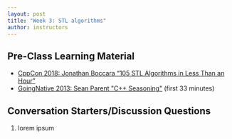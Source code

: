 ```yaml
---
layout: post
title: "Week 3: STL algorithms"
author: instructors
---
```


## Pre-Class Learning Material

* [CppCon 2018: Jonathan Boccara “105 STL Algorithms in Less Than an Hour”](https://www.youtube.com/watch?v=2olsGf6JIkU)
* [GoingNative 2013: Sean Parent "C++ Seasoning"](https://www.youtube.com/watch?v=W2tWOdzgXHA) (first 33 minutes)

## Conversation Starters/Discussion Questions

1. lorem ipsum
